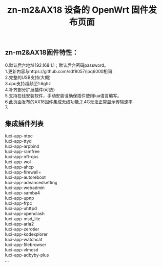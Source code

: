 <div align="center">
  <h1 align="center">
     zn-m2&AX18 设备的 OpenWrt 固件发布页面
  </h1>
</div>
<br>

## zn-m2&AX18固件特性：  
0.默认后台地址192.168.1.1；默认后台密码password。  
1.更新内容与https://github.com/sdf8057/ipq6000相同  
2.完整的USB支持(大概)  
3.cpu支持超频至1.6ghz  
4.补齐部分扩展插件(可选)  
5.支持在线安装软件，手动安装请确保插件使用lua语言编写。  
6.此页面发布的AX18固件集成无线功能,2.4G无法正常显示传输速率  
7.  

## 集成插件列表  
luci-app-ntpc  
luci-app-ttyd  
luci-app-arpbind  
luci-app-ramfree  
luci-app-nft-qos  
luci-app-wol  
luci-app-ahcp  
luci-app-firewall=  
luci-app-autoreboot  
luci-app-advancedsetting  
luci-app-webadmin  
luci-app-samba4  
luci-app-upnp  
luci-app-frpc  
luci-app-uhttpd  
luci-app-openclash  
luci-app-msd_lite  
luci-app-aria2  
luci-app-zerotier  
luci-app-kodexplorer  
luci-app-watchcat  
luci-app-filebrowser  
luci-app-vlmcsd  
luci-app-adbyby-plus  
...  
